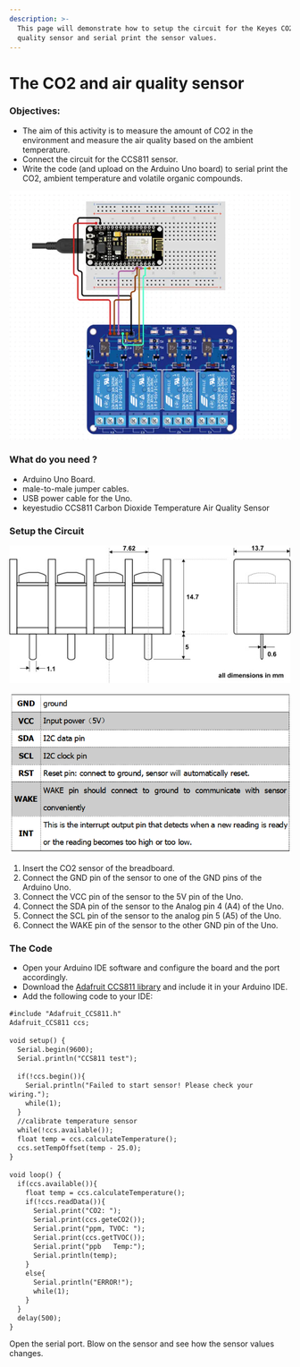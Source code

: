 ```yaml
---
description: >-
  This page will demonstrate how to setup the circuit for the Keyes CO2 and air
  quality sensor and serial print the sensor values.
---
```


# The CO2 and air quality sensor

### Objectives:

* The aim of this activity is to measure the amount of CO2 in the environment and measure the air quality based on the ambient temperature.
* Connect the circuit for the CCS811 sensor.
* Write the code \(and upload on the Arduino Uno board\) to serial print the CO2, ambient temperature and volatile organic compounds. 

![](../.gitbook/assets/image%20%284%29.png)

### What do you need ?

* Arduino Uno Board. 
* male-to-male jumper cables. 
* USB power cable for the Uno.
* keyestudio CCS811 Carbon Dioxide Temperature Air Quality Sensor

### Setup the Circuit

![The circuit for the CO2 and air quality sensor](../.gitbook/assets/image%20%2815%29.png)

![Pin description of the CCS811 sensor](../.gitbook/assets/image%20%2818%29.png)

1. Insert the CO2 sensor of the breadboard.
2. Connect the GND pin of the sensor to one of the GND pins of the Arduino Uno.
3. Connect the VCC pin of the sensor to the 5V pin of the Uno.
4. Connect the SDA pin of the sensor to the Analog pin 4 \(A4\) of the Uno.
5. Connect the SCL pin of the sensor to the analog pin 5 \(A5\) of the Uno.
6. Connect the WAKE pin of the sensor to the other GND pin of the Uno.

### The Code 

* Open your Arduino IDE software and configure the board and the port accordingly. 
* Download the [Adafruit CCS811 library](https://drive.google.com/drive/folders/1T175_657leBks22ww0Fwo_Txzmk026TR) and include it in your Arduino IDE.
* Add the following code to your IDE:

```text
#include "Adafruit_CCS811.h"
Adafruit_CCS811 ccs;

void setup() {
  Serial.begin(9600);
  Serial.println("CCS811 test");
  
  if(!ccs.begin()){
    Serial.println("Failed to start sensor! Please check your wiring.");
    while(1);
  }
  //calibrate temperature sensor
  while(!ccs.available());
  float temp = ccs.calculateTemperature();
  ccs.setTempOffset(temp - 25.0);
}

void loop() {
  if(ccs.available()){
    float temp = ccs.calculateTemperature();
    if(!ccs.readData()){
      Serial.print("CO2: ");
      Serial.print(ccs.geteCO2());
      Serial.print("ppm, TVOC: ");
      Serial.print(ccs.getTVOC());
      Serial.print("ppb   Temp:");
      Serial.println(temp);
    }
    else{
      Serial.println("ERROR!");
      while(1);
    }
  }
  delay(500);
}
```

Open the serial port. Blow on the sensor and see how the sensor values changes.





